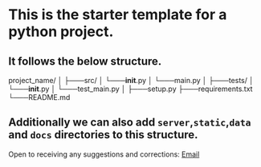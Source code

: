 # This is the starter template for a python project.

## It follows the below structure.

project_name/
│
├───src/
│ └───**init**.py
│ └───main.py
│
├───tests/
│ └───**init**.py
│ └───test_main.py
│
├───setup.py
├───requirements.txt
└───README.md

## Additionally we can also add `server`,`static`,`data` and `docs` directories to this structure.

Open to receiving any suggestions and corrections: [Email](mailto:mishrapriyanshu2003@gmail.com)
